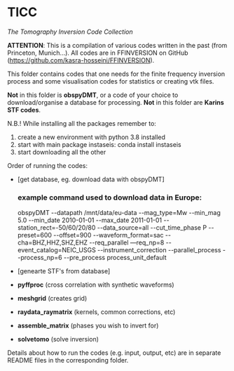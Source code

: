# TICC

*The Tomography Inversion Code Collection*

**ATTENTION**:
This is a compilation of various codes written in the past (from Princeton, Munich...).
All codes are in FFINVERSION on GitHub (https://github.com/kasra-hosseini/FFINVERSION).

This folder contains codes that one needs for the finite frequency inversion process and some visualisation codes for statistics or creating vtk files.

**Not** in this folder is **obspyDMT**, or a code of your choice to download/organise a database for processing.
**Not** in this folder are **Karins STF codes**.

N.B.! While installing all the packages remember to:
1) create a new environment with python 3.8 installed
2) start with main package instaseis: conda install instaseis
3) start downloading all the other

Order of running the codes:

* [get database, eg. download data with obspyDMT]
    ### example command used to download data in Europe:
    obspyDMT --datapath /mnt/data/eu-data --mag_type=Mw --min_mag 5.0 --min_date 2010-01-01 --max_date 2011-01-01 --station_rect=-50/60/20/80 --data_source=all --cut_time_phase P --preset=600 --offset=900 --waveform_format=sac --cha=BHZ,HHZ,SHZ,EHZ --req_parallel —req_np=8 --event_catalog=NEIC_USGS --instrument_correction --parallel_process --process_np=6 --pre_process process_unit_default

* [genearte STF's from database]

* **pyffproc** (cross correlation with synthetic waveforms)

* **meshgrid** (creates grid)

* **raydata_raymatrix** (kernels, common corrections, etc)

* **assemble_matrix** (phases you wish to invert for)

* **solvetomo** (solve inversion)

Details about how to run the codes (e.g. input, output, etc) are in separate README files in the corresponding folder.
